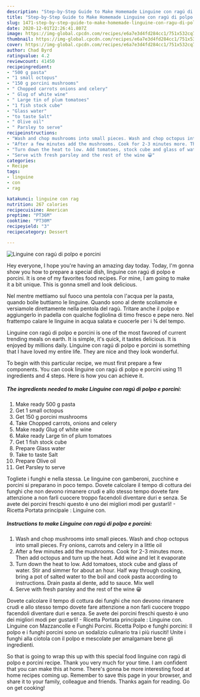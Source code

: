 ```yaml
---
description: "Step-by-Step Guide to Make Homemade Linguine con ragú di polpo e porcini"
title: "Step-by-Step Guide to Make Homemade Linguine con ragú di polpo e porcini"
slug: 1471-step-by-step-guide-to-make-homemade-linguine-con-ragu-di-polpo-e-porcini
date: 2020-12-01T22:26:41.807Z
image: https://img-global.cpcdn.com/recipes/e6a7e3d4fd284cc1/751x532cq70/linguine-con-ragu-di-polpo-e-porcini-recipe-main-photo.jpg
thumbnail: https://img-global.cpcdn.com/recipes/e6a7e3d4fd284cc1/751x532cq70/linguine-con-ragu-di-polpo-e-porcini-recipe-main-photo.jpg
cover: https://img-global.cpcdn.com/recipes/e6a7e3d4fd284cc1/751x532cq70/linguine-con-ragu-di-polpo-e-porcini-recipe-main-photo.jpg
author: Chad Byrd
ratingvalue: 4.2
reviewcount: 41450
recipeingredient:
- "500 g pasta"
- "1 small octopus"
- "150 g porcini mushrooms"
- " Chopped carrots onions and celery"
- " Glug of white wine"
- " Large tin of plum tomatoes"
- "1 fish stock cube"
- "Glass water"
- "to taste Salt"
- " Olive oil"
- " Parsley to serve"
recipeinstructions:
- "Wash and chop mushrooms into small pieces. Wash and chop octopus into small pieces. Fry onions, carrots and celery in a little oil"
- "After a few minutes add the mushrooms. Cook for 2-3 minutes more. Then add octopus and turn up the heat. Add wine and let it evaporate"
- "Turn down the heat to low. Add tomatoes, stock cube and glass of water. Stir and simmer for about an hour. Half way through cooking, bring a pot of salted water to the boil and cook pasta according to instructions. Drain pasta al dente, add to sauce. Mix well"
- "Serve with fresh parsley and the rest of the wine 😀"
categories:
- Recipe
tags:
- linguine
- con
- rag

katakunci: linguine con rag 
nutrition: 267 calories
recipecuisine: American
preptime: "PT36M"
cooktime: "PT30M"
recipeyield: "3"
recipecategory: Dessert

---
```



![Linguine con ragú di polpo e porcini](https://img-global.cpcdn.com/recipes/e6a7e3d4fd284cc1/751x532cq70/linguine-con-ragu-di-polpo-e-porcini-recipe-main-photo.jpg)

Hey everyone, I hope you're having an amazing day today. Today, I'm gonna show you how to prepare a special dish, linguine con ragú di polpo e porcini. It is one of my favorites food recipes. For mine, I am going to make it a bit unique. This is gonna smell and look delicious.

Nel mentre mettiamo sul fuoco una pentola con l&#39;acqua per la pasta, quando bolle buttiamo le linguine. Quando sono al dente scoliamole e versiamole direttamente nella pentola del ragù. Tritare anche il polpo e aggiungerlo in padella con qualche fogliolina di timo fresco e pepe nero. Nel frattempo calare le linguine in acqua salata e cuocerle per i ¾ del tempo.

Linguine con ragú di polpo e porcini is one of the most favored of current trending meals on earth. It is simple, it's quick, it tastes delicious. It is enjoyed by millions daily. Linguine con ragú di polpo e porcini is something that I have loved my entire life. They are nice and they look wonderful.


To begin with this particular recipe, we must first prepare a few components. You can cook linguine con ragú di polpo e porcini using 11 ingredients and 4 steps. Here is how you can achieve it.

<!--inarticleads1-->

##### The ingredients needed to make Linguine con ragú di polpo e porcini:

1. Make ready 500 g pasta
1. Get 1 small octopus
1. Get 150 g porcini mushrooms
1. Take  Chopped carrots, onions and celery
1. Make ready  Glug of white wine
1. Make ready  Large tin of plum tomatoes
1. Get 1 fish stock cube
1. Prepare Glass water
1. Take to taste Salt
1. Prepare  Olive oil
1. Get  Parsley to serve


Togliete i funghi e nella stessa. Le linguine con gamberoni, zucchine e porcini si preparano in poco tempo. Dovete calcolare il tempo di cottura dei funghi che non devono rimanere crudi e allo stesso tempo dovete fare attenzione a non farli cuocere troppo facendoli diventare duri e senza. Se avete dei porcini freschi questo è uno dei migliori modi per gustarli! - Ricetta Portata principale : Linguine con. 

<!--inarticleads2-->

##### Instructions to make Linguine con ragú di polpo e porcini:

1. Wash and chop mushrooms into small pieces. Wash and chop octopus into small pieces. Fry onions, carrots and celery in a little oil
1. After a few minutes add the mushrooms. Cook for 2-3 minutes more. Then add octopus and turn up the heat. Add wine and let it evaporate
1. Turn down the heat to low. Add tomatoes, stock cube and glass of water. Stir and simmer for about an hour. Half way through cooking, bring a pot of salted water to the boil and cook pasta according to instructions. Drain pasta al dente, add to sauce. Mix well
1. Serve with fresh parsley and the rest of the wine 😀


Dovete calcolare il tempo di cottura dei funghi che non devono rimanere crudi e allo stesso tempo dovete fare attenzione a non farli cuocere troppo facendoli diventare duri e senza. Se avete dei porcini freschi questo è uno dei migliori modi per gustarli! - Ricetta Portata principale : Linguine con. Linguine con Mazzancolle e Funghi Porcini. Ricetta Polpo e funghi porcini: Il polpo e i funghi porcini sono un sodalizio culinario tra i più riusciti! Unite i funghi alla ciotola con il polpo e mescolate per amalgamare bene gli ingredienti. 

So that is going to wrap this up with this special food linguine con ragú di polpo e porcini recipe. Thank you very much for your time. I am confident that you can make this at home. There's gonna be more interesting food at home recipes coming up. Remember to save this page in your browser, and share it to your family, colleague and friends. Thanks again for reading. Go on get cooking!
